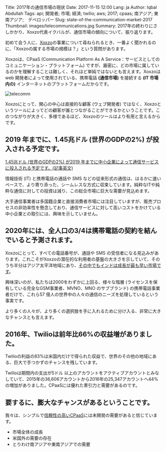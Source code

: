 Title: 2017年の通信市場の現状
Date: 2017-11-15 12:00
Lang: ja
Author: Iqbal Abdullah
Tags: api; 開発者; 市場; 経済; twilio; aws; 2017; cpaas; 南アジア; 東南アジア;　デベロッパー
Slug: state-of-the-communication-market-2017
Thumbnail: images/telecommunications.jpg
Summary: 2017年の終わりにさしかかり、Xoxzo代表イクバルが、通信市場の傾向について、振り返ります。

初めて会う人に、[Xoxzo](https://www.xoxzo.com/ja/)の事業について尋ねられるとき、一番よく聞かれるのに、「Xoxzoの属する市場の規模は？」という質問があります。

Xoxzoは、CPaaS  (Communication Platform As A Service：サービスとしてのコミュニケーション・プラットフォーム)  ですが、厳密に、どの市場に属しているのかを理解することは難しく、それほど単純ではないとも言えます。Xoxzoは web 開発者によって使用されている、携帯電話 __(通信市場)__ を接続する __(IT 市場内の)__ インターネットのプラットフォームだからです。

![telecomm](/images/telecommunications.jpg)

Xoxzoにとって、関心の中心は直接的な顧客 (ウェブ開発者) ではなく、Xoxzoというツールによってどの顧客が誰とつながることができるかということです。このつながりが大きく、多様であるほど、Xoxzoのツールはより有用と言えるからです。

## 2019 年までに、1.45兆ドル (世界のGDPの2%) が投入される予定です。

[1.45兆ドル (世界のGDPの2%) が2019 年までに中小企業によって通信サービスに投入される予定です。(記事英文)](https://www.huffingtonpost.com/ed-wynn/2016-telecommunications-t_b_9078948.html) 

情報技術 (IT) と携帯電話の通話や SMS などの従来形式の通信は、はるかに速いペースで、より寄り添った、シームレスな方式に収束しています。純粋なITや純粋な通信に対しての投資は減り、この総合市場に巨大な需要が見込めます。

大手通信事業者は多国籍企業と直接消費者市場には注目していますが、販売プロセスの非効率性を懸念しており、通信サービスに対して高いコストをかけている中小企業との取引には、興味を示していません。


## 2020年には、全人口の3/4は携帯電話の契約を結んでいると予測されます。

Xoxzoにとって、すべての電話番号が、通話や SMS の受信者になる見込みがあります。これこそがXoxzoの潜在的な利用者の基盤の大きさを示していて、そのうち半分はアジア太平洋地域にあり、[その中でもインドは成長が最も早い市場です](http://www.thedrum.com/news/2017/07/24/mobile-users-surpass-55bn-2022-fueled-growth-india-and-china)。

興味深いのが、私たちは2000をわずかに上回る、様々な階層 (ライセンスを保有している完全なGSM事業者、MVNO、MNO のサブブランド) の携帯電話事業者だけで、これら57 億人の世界中の人々の通信のニーズを処理しているという事実です。

より多くの人々が、より多くの選択肢を手に入れるために分け入る、非常に大きなチャンスとも言えます。

## 2016年、Twilioは前年比66%の収益増がありました。

Twilioの利益の83%は米国内だけで得られた収益で、世界のその他の地域にある、巨大で手つかずのチャンスを残しています。

Twilioは期間内の支出が5ドル 以上のアカウントをアクティブアカウントとみなしていて、2015年の36,606アカウントから2016年の25,347アカウントへ44%の増加がありました。CPaaSには優れた牽引力と需要があるのです。

## 要するに、膨大なチャンスがあるということです。

我々は、シンプルで[信頼性の高いCPaaS](https://www.xoxzo.com/ja/)には未開発の需要があると信じています。

* 市場全体の成長
* 米国外の需要の存在
* とりわけ南アジアや東南アジアでの需要
